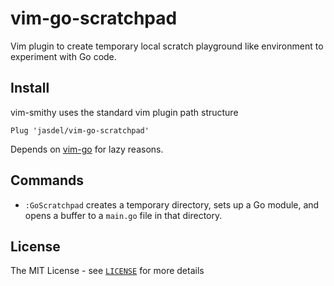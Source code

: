 # vim-go-scratchpad

Vim plugin to create temporary local scratch playground like environment to experiment with Go code.


## Install

vim-smithy uses the standard vim plugin path structure

```
Plug 'jasdel/vim-go-scratchpad'
```

Depends on [vim-go](https://github.com/fatih/vim-go) for lazy reasons.

## Commands

* `:GoScratchpad` creates a temporary directory, sets up a Go module, and opens a buffer to a `main.go` file in that directory. 


## License

The MIT License - see [`LICENSE`](LICENSE) for more details
